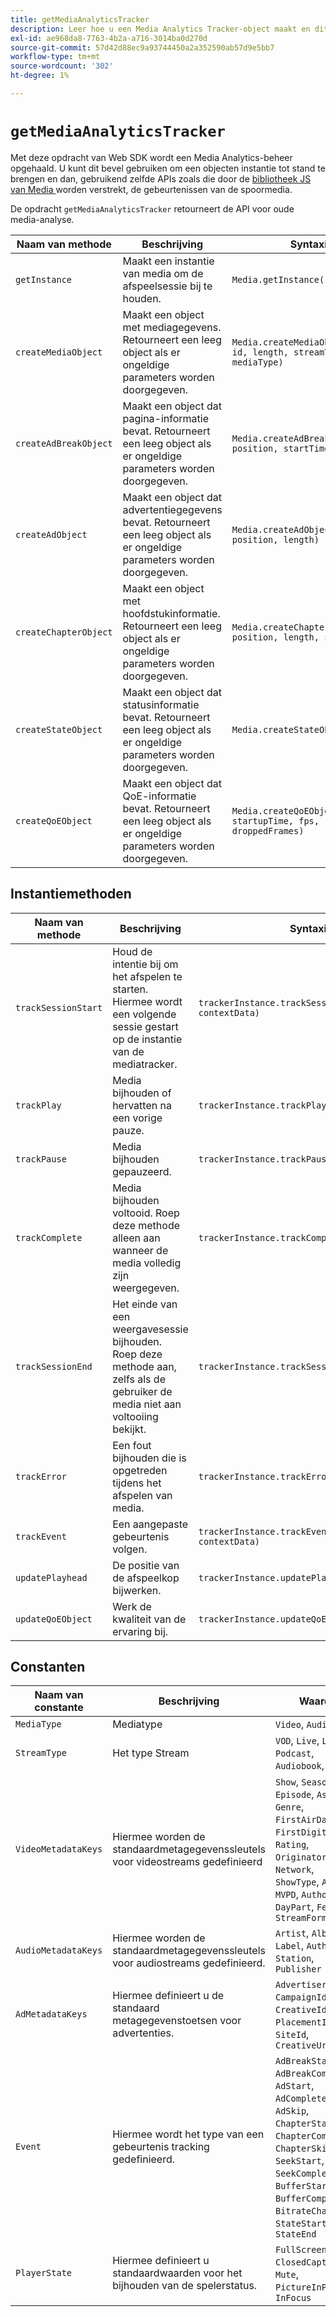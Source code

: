 ```yaml
---
title: getMediaAnalyticsTracker
description: Leer hoe u een Media Analytics Tracker-object maakt en dit gebruikt om mediagebeurtenissen bij te houden.
exl-id: ae968da8-7763-4b2a-a716-3014ba0d270d
source-git-commit: 57d42d88ec9a93744450a2a352590ab57d9e5bb7
workflow-type: tm+mt
source-wordcount: '302'
ht-degree: 1%

---
```


# `getMediaAnalyticsTracker`

Met deze opdracht van Web SDK wordt een Media Analytics-beheer opgehaald. U kunt dit bevel gebruiken om een objecten instantie tot stand te brengen en dan, gebruikend zelfde APIs zoals die door de [ bibliotheek JS van Media ](https://adobe-marketing-cloud.github.io/media-sdks/reference/javascript_3x/APIReference.html) worden verstrekt, de gebeurtenissen van de spoormedia.

De opdracht `getMediaAnalyticsTracker` retourneert de API voor oude media-analyse.


| Naam van methode | Beschrijving | Syntaxis |
|-----------------|---|----------------|
| `getInstance` | Maakt een instantie van media om de afspeelsessie bij te houden. | `Media.getInstance()` |
| `createMediaObject` | Maakt een object met mediagegevens. Retourneert een leeg object als er ongeldige parameters worden doorgegeven. | `Media.createMediaObject(name, id, length, streamType, mediaType)` |
| `createAdBreakObject` | Maakt een object dat pagina-informatie bevat. Retourneert een leeg object als er ongeldige parameters worden doorgegeven. | `Media.createAdBreakObject(name, position, startTime)` |
| `createAdObject` | Maakt een object dat advertentiegegevens bevat. Retourneert een leeg object als er ongeldige parameters worden doorgegeven. | `Media.createAdObject(name, id, position, length)` |
| `createChapterObject` | Maakt een object met hoofdstukinformatie. Retourneert een leeg object als er ongeldige parameters worden doorgegeven. | `Media.createChapterObject(name, position, length, startTime)` |
| `createStateObject` | Maakt een object dat statusinformatie bevat. Retourneert een leeg object als er ongeldige parameters worden doorgegeven. | `Media.createStateObject(name)` |
| `createQoEObject` | Maakt een object dat QoE-informatie bevat. Retourneert een leeg object als er ongeldige parameters worden doorgegeven. | `Media.createQoEObject(bitrate, startupTime, fps, droppedFrames)` |

## Instantiemethoden

| Naam van methode | Beschrijving | Syntaxis |
|---|---|----|
| `trackSessionStart` | Houd de intentie bij om het afspelen te starten. Hiermee wordt een volgende sessie gestart op de instantie van de mediatracker. | `trackerInstance.trackSessionStart(mediaInfo, contextData)` |
| `trackPlay` | Media bijhouden of hervatten na een vorige pauze. | `trackerInstance.trackPlay()` |
| `trackPause` | Media bijhouden gepauzeerd. | `trackerInstance.trackPause()` |
| `trackComplete` | Media bijhouden voltooid. Roep deze methode alleen aan wanneer de media volledig zijn weergegeven. | `trackerInstance.trackComplete()` |
| `trackSessionEnd` | Het einde van een weergavesessie bijhouden. Roep deze methode aan, zelfs als de gebruiker de media niet aan voltooiing bekijkt. | `trackerInstance.trackSessionEnd()` |
| `trackError` | Een fout bijhouden die is opgetreden tijdens het afspelen van media. | `trackerInstance.trackError("errorId")` |
| `trackEvent` | Een aangepaste gebeurtenis volgen. | `trackerInstance.trackEvent(event, info, contextData)` |
| `updatePlayhead` | De positie van de afspeelkop bijwerken. | `trackerInstance.updatePlayhead(playhead)` |
| `updateQoEObject` | Werk de kwaliteit van de ervaring bij. | `trackerInstance.updateQoEObject(qoe)` |

## Constanten

| Naam van constante | Beschrijving | Waarde |
|-----------------|--|-----------------|
| `MediaType` | Mediatype | `Video`, `Audio` |
| `StreamType` | Het type Stream | `VOD`, `Live`, `Linear`, `Podcast`, `Audiobook`, `AOD` |
| `VideoMetadataKeys` | Hiermee worden de standaardmetagegevenssleutels voor videostreams gedefinieerd | `Show`, `Season`, `Episode`, `AssetId`, `Genre`, `FirstAirDate`, `FirstDigitalDate`, `Rating`, `Originator`, `Network`, `ShowType`, `AdLoad`, `MVPD`, `Authorized`, `DayPart`, `Feed`, `StreamFormat` |
| `AudioMetadataKeys` | Hiermee worden de standaardmetagegevenssleutels voor audiostreams gedefinieerd. | `Artist`, `Album`, `Label`, `Author`, `Station`, `Publisher` |
| `AdMetadataKeys` | Hiermee definieert u de standaard metagegevenstoetsen voor advertenties. | `Advertiser`, `CampaignId`, `CreativeId`, `PlacementId`, `SiteId`, `CreativeUrl` |
| `Event` | Hiermee wordt het type van een gebeurtenis tracking gedefinieerd. | `AdBreakStart`, `AdBreakComplete`, `AdStart`, `AdComplete`, `AdSkip`, `ChapterStart`, `ChapterComplete`, `ChapterSkip`, `SeekStart`, `SeekComplete`, `BufferStart`, `BufferComplete`, `BitrateChange`, `StateStart`, `StateEnd` |
| `PlayerState` | Hiermee definieert u standaardwaarden voor het bijhouden van de spelerstatus. | `FullScreen`, `ClosedCaption`, `Mute`, `PictureInPicture`, `InFocus` |

